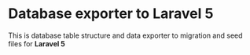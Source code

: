 # Database exporter to Laravel 5

This is database table structure and data exporter to migration and seed files for **Laravel 5**